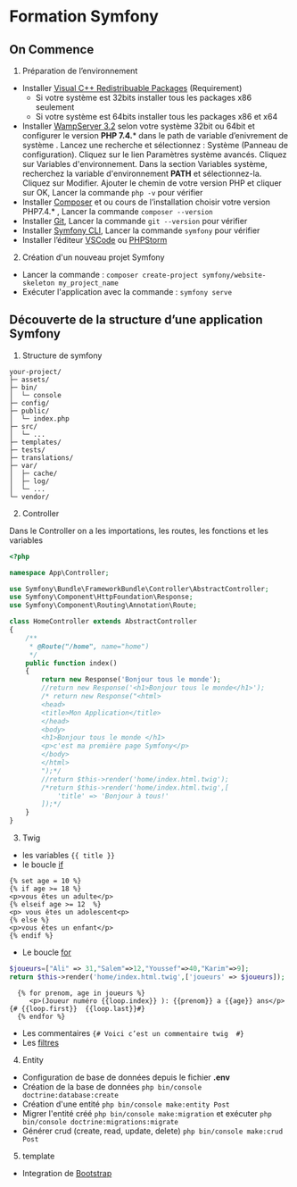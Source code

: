 # Formation Symfony
## On Commence
1. Préparation de l’environnement

  - Installer [Visual C++ Redistribuable Packages](https://wampserver.aviatechno.net) (Requirement)
    - Si votre système est 32bits installer tous les packages x86 seulement
    - Si votre système est 64bits installer tous les packages x86 et x64
  - Installer [WampServer 3.2](https://wampserver.aviatechno.net) selon votre système 32bit ou 64bit et configurer le version **PHP 7.4.*** dans le path de variable d’enivrement de système . Lancez une recherche et sélectionnez : Système (Panneau de configuration). Cliquez sur le lien Paramètres système avancés. Cliquez sur Variables d'environnement. Dans la section Variables système, recherchez la variable d'environnement **PATH** et sélectionnez-la. Cliquez sur Modifier. Ajouter le chemin de votre version PHP et cliquer sur OK, Lancer la commande `php -v` pour vérifier
  - Installer [Composer](https://getcomposer.org/download/) et ou cours de l’installation choisir votre version PHP7.4.* , Lancer la commande `composer --version`
  - Installer [Git](https://git-scm.com/), Lancer la commande `git --version` pour vérifier
  - Installer [Symfony CLI](https://symfony.com/download), Lancer la commande `symfony` pour vérifier
  - Installer l’éditeur [VSCode](https://code.visualstudio.com/) ou [PHPStorm](https://www.jetbrains.com/fr-fr/phpstorm/download/#section=windows)
  
2. Création d'un nouveau projet Symfony

  - Lancer la commande : `composer create-project symfony/website-skeleton my_project_name`
  - Exécuter l'application avec la commande : `symfony serve`
  
##  Découverte de la structure d’une application Symfony

1. Structure de symfony
```
your-project/
├─ assets/
├─ bin/
│  └─ console
├─ config/
├─ public/
│  └─ index.php
├─ src/
│  └─ ...
├─ templates/
├─ tests/
├─ translations/
├─ var/
│  ├─ cache/
│  ├─ log/
│  └─ ...
└─ vendor/

```
2. Controller

Dans le Controller on a les importations, les routes, les fonctions et les variables
```php
<?php

namespace App\Controller;

use Symfony\Bundle\FrameworkBundle\Controller\AbstractController;
use Symfony\Component\HttpFoundation\Response;
use Symfony\Component\Routing\Annotation\Route;

class HomeController extends AbstractController
{
    /**
     * @Route("/home", name="home")
     */
    public function index()
    {
        return new Response('Bonjour tous le monde');
        //return new Response('<h1>Bonjour tous le monde</h1>');
        /* return new Response("<html>
        <head>
        <title>Mon Application</title>
        </head>
        <body>
        <h1>Bonjour tous le monde </h1>
        <p>c'est ma première page Symfony</p>
        </body>
        </html>
        ");*/
        //return $this->render('home/index.html.twig');
        /*return $this->render('home/index.html.twig',[
            'title' => 'Bonjour à tous!'
        ]);*/
    }
}
```
3. Twig
  - les variables `{{ title }}`
  - le boucle [if](https://twig.symfony.com/doc/3.x/tags/if.html) 
  ```twig
{% set age = 10 %}
{% if age >= 18 %}
  <p>vous êtes un adulte</p>
{% elseif age >= 12  %}
  <p> vous êtes un adolescent<p>
{% else %}
  <p>vous êtes un enfant</p>
{% endif %}
  ```
  - Le boucle [for](https://twig.symfony.com/doc/3.x/tags/for.html)
  ```php
$joueurs=["Ali" => 31,"Salem"=>12,"Youssef"=>40,"Karim"=>9];
return $this->render('home/index.html.twig',['joueurs' => $joueurs]);
  ```
  ```twig
    {% for prenom, age in joueurs %}
       <p>(Joueur numéro {{loop.index}} ): {{prenom}} a {{age}} ans</p>  {# {{loop.first}}  {{loop.last}}#}
    {% endfor %}
  ```
  - Les commentaires   `{# Voici c’est un commentaire twig  #}`
  - Les [filtres](https://twig.symfony.com/doc/3.x/filters/index.html)
  
4. Entity
  - Configuration de base de données depuis le fichier **.env** 
  - Création de la base de données `php bin/console doctrine:database:create`
  - Création d'une entité `php bin/console make:entity Post` 
  - Migrer l'entité créé  `php bin/console make:migration` et exécuter `php bin/console doctrine:migrations:migrate` 
  - Générer crud (create, read, update, delete) `php bin/console make:crud Post`
5. template
  - Integration de [Bootstrap](https://getbootstrap.com/docs/4.5/getting-started/introduction/)
